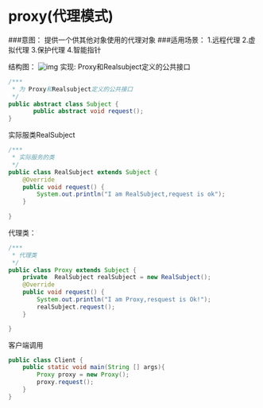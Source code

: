 # proxy(代理模式)
###意图：
提供一个供其他对象使用的代理对象
###适用场景：
1.远程代理
2.虚拟代理
3.保护代理
4.智能指针

结构图：
![img](http://7xawio.com1.z0.glb.clouddn.com/design_pattern_proxy.png)
实现:
Proxy和Realsubject定义的公共接口
```java
/***
 * 为 Proxy和Realsubject定义的公共接口
 */
public abstract class Subject {
       public abstract void request();
}
```
实际服类RealSubject
```java
/***
 * 实际服务的类
 */
public class RealSubject extends Subject {
	@Override
	public void request() {
		System.out.println("I am RealSubject,request is ok");
	}
	
}
```
代理类：
```java
/***
 * 代理类
 */
public class Proxy extends Subject {
    private  RealSubject realSubject = new RealSubject();
	@Override
	public void request() {
		System.out.println("I am Proxy,resquest is Ok!");
		realSubject.request();
	}

}
```
客户端调用
```java
public class Client {
	public static void main(String [] args){
		Proxy proxy = new Proxy();
		proxy.request();
	}
}
```





